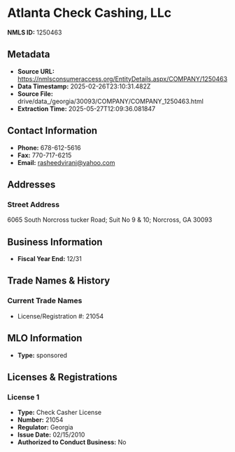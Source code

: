 # Atlanta Check Cashing, LLc

**NMLS ID:** 1250463

## Metadata
- **Source URL:** https://nmlsconsumeraccess.org/EntityDetails.aspx/COMPANY/1250463
- **Data Timestamp:** 2025-02-26T23:10:31.482Z
- **Source File:** drive/data_/georgia/30093/COMPANY/COMPANY_1250463.html
- **Extraction Time:** 2025-05-27T12:09:36.081847

## Contact Information
- **Phone:** 678-612-5616
- **Fax:** 770-717-6215
- **Email:** rasheedvirani@yahoo.com

## Addresses
### Street Address
6065 South Norcross tucker Road; Suit No 9 & 10; Norcross, GA 30093

## Business Information
- **Fiscal Year End:** 12/31

## Trade Names & History
### Current Trade Names
- License/Registration #: 21054

## MLO Information
- **Type:** sponsored

## Licenses & Registrations

### License 1
- **Type:** Check Casher License
- **Number:** 21054
- **Regulator:** Georgia
- **Issue Date:** 02/15/2010
- **Authorized to Conduct Business:** No
